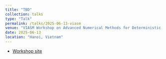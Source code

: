```yaml
---
title: "TBD"
collection: talks
type: "Talk"
permalink: /talks/2025-06-13-viasm
venue: "VIASM Workshop on Advanced Numerical Methods for Deterministic and Stochastic Differential Equations"
date: 2025-06-13
location: "Hanoi, Vietnam"
---
```


* [Workshop site](https://viasm.edu.vn/en/hdkh/summer-school-on-anm2025)
<!-- * [Slides]({% link /files/siamcse-2025-talk.pdf %}) -->
